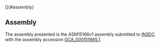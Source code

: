 []{#assembly}

Assembly
--------

The assembly presented is the ASM15166v1 assembly submitted to
[INSDC](http://www.insdc.org) with the assembly accession
[GCA\_000151665.1](http://www.ebi.ac.uk/ena/data/view/GCA_000151665.1).
